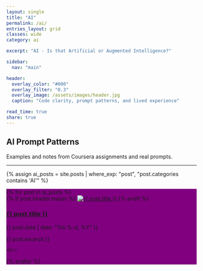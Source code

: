```yaml
---
layout: single
title: "AI"
permalink: /ai/
entries_layout: grid
classes: wide
category: ai

excerpt: "AI - Is that Artificial or Augmented Intelligence?"

sidebar:
  nav: "main"

header:
  overlay_color: "#000"
  overlay_filter: "0.3"
  overlay_image: /assets/images/header.jpg
  caption: "Code clarity, prompt patterns, and lived experience"

read_time: true
share: true
---
```


## AI Prompt Patterns
Examples and notes from Coursera assignments and real prompts.

<hr>

{% assign ai_posts = site.posts | where_exp: "post", "post.categories contains 'AI'" %}
<div class="recent-posts-grid" style="background-color: purple;">
  {% for post in ai_posts %}
    <div class="recent-post-card">
      {% if post.header.teaser %}
        <a href="{{ post.url | relative_url }}">
          <img src="{{ post.header.teaser | relative_url }}" alt="{{ post.title }}" class="recent-post-image">
        </a>
      {% endif %}
      <div class="recent-post-text">
        <h3><a href="{{ post.url | relative_url }}">{{ post.title }}</a></h3>
        <p class="recent-post-date">{{ post.date | date: "%b %-d, %Y" }}</p>
        <p class="recent-post-excerpt">{{ post.excerpt }}</p>
      </div>
    </div>

    <hr>

  {% endfor %}
</div>



